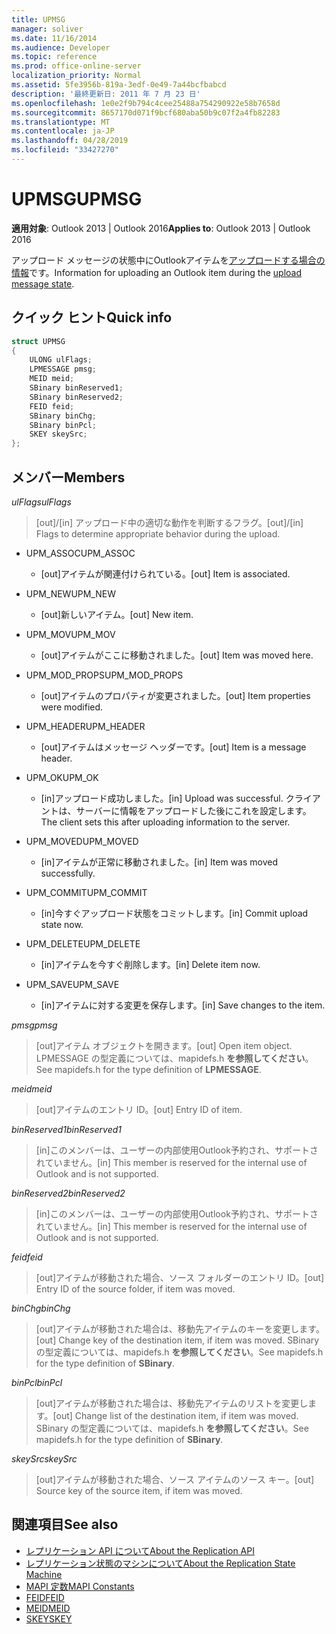 ```yaml
---
title: UPMSG
manager: soliver
ms.date: 11/16/2014
ms.audience: Developer
ms.topic: reference
ms.prod: office-online-server
localization_priority: Normal
ms.assetid: 5fe3956b-819a-3edf-0e49-7a44bcfbabcd
description: '最終更新日: 2011 年 7 月 23 日'
ms.openlocfilehash: 1e0e2f9b794c4cee25488a754290922e58b7658d
ms.sourcegitcommit: 8657170d071f9bcf680aba50b9c07f2a4fb82283
ms.translationtype: MT
ms.contentlocale: ja-JP
ms.lasthandoff: 04/28/2019
ms.locfileid: "33427270"
---
```

# <a name="upmsg"></a><span data-ttu-id="1617a-103">UPMSG</span><span class="sxs-lookup"><span data-stu-id="1617a-103">UPMSG</span></span>

<span data-ttu-id="1617a-104">**適用対象**: Outlook 2013 | Outlook 2016</span><span class="sxs-lookup"><span data-stu-id="1617a-104">**Applies to**: Outlook 2013 | Outlook 2016</span></span> 
  
<span data-ttu-id="1617a-105">アップロード メッセージの状態中にOutlookアイテムを[アップロードする場合の情報](upload-message-state.md)です。</span><span class="sxs-lookup"><span data-stu-id="1617a-105">Information for uploading an Outlook item during the [upload message state](upload-message-state.md).</span></span>
  
## <a name="quick-info"></a><span data-ttu-id="1617a-106">クイック ヒント</span><span class="sxs-lookup"><span data-stu-id="1617a-106">Quick info</span></span>

```cpp
struct UPMSG 
{ 
    ULONG ulFlags; 
    LPMESSAGE pmsg; 
    MEID meid; 
    SBinary binReserved1; 
    SBinary binReserved2; 
    FEID feid; 
    SBinary binChg; 
    SBinary binPcl; 
    SKEY skeySrc; 
};
```

## <a name="members"></a><span data-ttu-id="1617a-107">メンバー</span><span class="sxs-lookup"><span data-stu-id="1617a-107">Members</span></span>

 <span data-ttu-id="1617a-108">_ulFlags_</span><span class="sxs-lookup"><span data-stu-id="1617a-108">_ulFlags_</span></span>
  
> <span data-ttu-id="1617a-109">[out]/[in] アップロード中の適切な動作を判断するフラグ。</span><span class="sxs-lookup"><span data-stu-id="1617a-109">[out]/[in] Flags to determine appropriate behavior during the upload.</span></span> 
    
  - <span data-ttu-id="1617a-110">UPM_ASSOC</span><span class="sxs-lookup"><span data-stu-id="1617a-110">UPM_ASSOC</span></span>
    
    - <span data-ttu-id="1617a-111">[out]アイテムが関連付けられている。</span><span class="sxs-lookup"><span data-stu-id="1617a-111">[out] Item is associated.</span></span>
    
  - <span data-ttu-id="1617a-112">UPM_NEW</span><span class="sxs-lookup"><span data-stu-id="1617a-112">UPM_NEW</span></span>
    
    - <span data-ttu-id="1617a-113">[out]新しいアイテム。</span><span class="sxs-lookup"><span data-stu-id="1617a-113">[out] New item.</span></span> 
    
  - <span data-ttu-id="1617a-114">UPM_MOV</span><span class="sxs-lookup"><span data-stu-id="1617a-114">UPM_MOV</span></span>
    
    - <span data-ttu-id="1617a-115">[out]アイテムがここに移動されました。</span><span class="sxs-lookup"><span data-stu-id="1617a-115">[out] Item was moved here.</span></span>
    
  - <span data-ttu-id="1617a-116">UPM_MOD_PROPS</span><span class="sxs-lookup"><span data-stu-id="1617a-116">UPM_MOD_PROPS</span></span>
    
    - <span data-ttu-id="1617a-117">[out]アイテムのプロパティが変更されました。</span><span class="sxs-lookup"><span data-stu-id="1617a-117">[out] Item properties were modified.</span></span>
    
  - <span data-ttu-id="1617a-118">UPM_HEADER</span><span class="sxs-lookup"><span data-stu-id="1617a-118">UPM_HEADER</span></span>
    
    - <span data-ttu-id="1617a-119">[out]アイテムはメッセージ ヘッダーです。</span><span class="sxs-lookup"><span data-stu-id="1617a-119">[out] Item is a message header.</span></span>
    
  - <span data-ttu-id="1617a-120">UPM_OK</span><span class="sxs-lookup"><span data-stu-id="1617a-120">UPM_OK</span></span>
    
    - <span data-ttu-id="1617a-121">[in]アップロード成功しました。</span><span class="sxs-lookup"><span data-stu-id="1617a-121">[in] Upload was successful.</span></span> <span data-ttu-id="1617a-122">クライアントは、サーバーに情報をアップロードした後にこれを設定します。</span><span class="sxs-lookup"><span data-stu-id="1617a-122">The client sets this after uploading information to the server.</span></span>
    
  - <span data-ttu-id="1617a-123">UPM_MOVED</span><span class="sxs-lookup"><span data-stu-id="1617a-123">UPM_MOVED</span></span>
    
    - <span data-ttu-id="1617a-124">[in]アイテムが正常に移動されました。</span><span class="sxs-lookup"><span data-stu-id="1617a-124">[in] Item was moved successfully.</span></span>
    
  - <span data-ttu-id="1617a-125">UPM_COMMIT</span><span class="sxs-lookup"><span data-stu-id="1617a-125">UPM_COMMIT</span></span>
    
    - <span data-ttu-id="1617a-126">[in]今すぐアップロード状態をコミットします。</span><span class="sxs-lookup"><span data-stu-id="1617a-126">[in] Commit upload state now.</span></span>
    
  - <span data-ttu-id="1617a-127">UPM_DELETE</span><span class="sxs-lookup"><span data-stu-id="1617a-127">UPM_DELETE</span></span>
    
    - <span data-ttu-id="1617a-128">[in]アイテムを今すぐ削除します。</span><span class="sxs-lookup"><span data-stu-id="1617a-128">[in] Delete item now.</span></span>
    
  - <span data-ttu-id="1617a-129">UPM_SAVE</span><span class="sxs-lookup"><span data-stu-id="1617a-129">UPM_SAVE</span></span>
    
    - <span data-ttu-id="1617a-130">[in]アイテムに対する変更を保存します。</span><span class="sxs-lookup"><span data-stu-id="1617a-130">[in] Save changes to the item.</span></span>
    
<span data-ttu-id="1617a-131">_pmsg_</span><span class="sxs-lookup"><span data-stu-id="1617a-131">_pmsg_</span></span>
  
> <span data-ttu-id="1617a-132">[out]アイテム オブジェクトを開きます。</span><span class="sxs-lookup"><span data-stu-id="1617a-132">[out] Open item object.</span></span> <span data-ttu-id="1617a-133">LPMESSAGE の型定義については、mapidefs.h **を参照してください**。</span><span class="sxs-lookup"><span data-stu-id="1617a-133">See mapidefs.h for the type definition of **LPMESSAGE**.</span></span> 
    
<span data-ttu-id="1617a-134">_meid_</span><span class="sxs-lookup"><span data-stu-id="1617a-134">_meid_</span></span>
  
> <span data-ttu-id="1617a-135">[out]アイテムのエントリ ID。</span><span class="sxs-lookup"><span data-stu-id="1617a-135">[out] Entry ID of item.</span></span>
    
<span data-ttu-id="1617a-136">_binReserved1_</span><span class="sxs-lookup"><span data-stu-id="1617a-136">_binReserved1_</span></span>
  
> <span data-ttu-id="1617a-137">[in]このメンバーは、ユーザーの内部使用Outlook予約され、サポートされていません。</span><span class="sxs-lookup"><span data-stu-id="1617a-137">[in] This member is reserved for the internal use of Outlook and is not supported.</span></span> 
    
<span data-ttu-id="1617a-138">_binReserved2_</span><span class="sxs-lookup"><span data-stu-id="1617a-138">_binReserved2_</span></span>
  
> <span data-ttu-id="1617a-139">[in]このメンバーは、ユーザーの内部使用Outlook予約され、サポートされていません。</span><span class="sxs-lookup"><span data-stu-id="1617a-139">[in] This member is reserved for the internal use of Outlook and is not supported.</span></span> 
    
<span data-ttu-id="1617a-140">_feid_</span><span class="sxs-lookup"><span data-stu-id="1617a-140">_feid_</span></span>
  
> <span data-ttu-id="1617a-141">[out]アイテムが移動された場合、ソース フォルダーのエントリ ID。</span><span class="sxs-lookup"><span data-stu-id="1617a-141">[out] Entry ID of the source folder, if item was moved.</span></span>
    
<span data-ttu-id="1617a-142">_binChg_</span><span class="sxs-lookup"><span data-stu-id="1617a-142">_binChg_</span></span>
  
> <span data-ttu-id="1617a-143">[out]アイテムが移動された場合は、移動先アイテムのキーを変更します。</span><span class="sxs-lookup"><span data-stu-id="1617a-143">[out] Change key of the destination item, if item was moved.</span></span> <span data-ttu-id="1617a-144">SBinary の型定義については、mapidefs.h **を参照してください**。</span><span class="sxs-lookup"><span data-stu-id="1617a-144">See mapidefs.h for the type definition of **SBinary**.</span></span> 
    
<span data-ttu-id="1617a-145">_binPcl_</span><span class="sxs-lookup"><span data-stu-id="1617a-145">_binPcl_</span></span>
  
> <span data-ttu-id="1617a-146">[out]アイテムが移動された場合は、移動先アイテムのリストを変更します。</span><span class="sxs-lookup"><span data-stu-id="1617a-146">[out] Change list of the destination item, if item was moved.</span></span> <span data-ttu-id="1617a-147">SBinary の型定義については、mapidefs.h **を参照してください**。</span><span class="sxs-lookup"><span data-stu-id="1617a-147">See mapidefs.h for the type definition of **SBinary**.</span></span> 
    
<span data-ttu-id="1617a-148">_skeySrc_</span><span class="sxs-lookup"><span data-stu-id="1617a-148">_skeySrc_</span></span>
  
> <span data-ttu-id="1617a-149">[out]アイテムが移動された場合、ソース アイテムのソース キー。</span><span class="sxs-lookup"><span data-stu-id="1617a-149">[out] Source key of the source item, if item was moved.</span></span>
    
## <a name="see-also"></a><span data-ttu-id="1617a-150">関連項目</span><span class="sxs-lookup"><span data-stu-id="1617a-150">See also</span></span>

- [<span data-ttu-id="1617a-151">レプリケーション API について</span><span class="sxs-lookup"><span data-stu-id="1617a-151">About the Replication API</span></span>](about-the-replication-api.md)
- [<span data-ttu-id="1617a-152">レプリケーション状態のマシンについて</span><span class="sxs-lookup"><span data-stu-id="1617a-152">About the Replication State Machine</span></span>](about-the-replication-state-machine.md)
- [<span data-ttu-id="1617a-153">MAPI 定数</span><span class="sxs-lookup"><span data-stu-id="1617a-153">MAPI Constants</span></span>](mapi-constants.md)
- [<span data-ttu-id="1617a-154">FEID</span><span class="sxs-lookup"><span data-stu-id="1617a-154">FEID</span></span>](feid.md)
- [<span data-ttu-id="1617a-155">MEID</span><span class="sxs-lookup"><span data-stu-id="1617a-155">MEID</span></span>](meid.md)
- [<span data-ttu-id="1617a-156">SKEY</span><span class="sxs-lookup"><span data-stu-id="1617a-156">SKEY</span></span>](skey.md)

